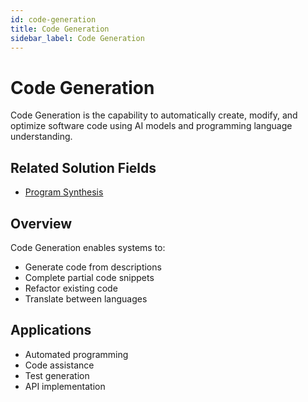 ```yaml
---
id: code-generation
title: Code Generation
sidebar_label: Code Generation
---
```


# Code Generation

Code Generation is the capability to automatically create, modify, and optimize software code using AI models and programming language understanding.

## Related Solution Fields

- [Program Synthesis](../solutions/program-synthesis)

## Overview

Code Generation enables systems to:

- Generate code from descriptions
- Complete partial code snippets
- Refactor existing code
- Translate between languages

## Applications

- Automated programming
- Code assistance
- Test generation
- API implementation
